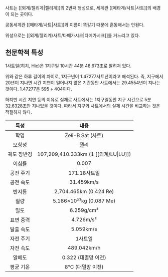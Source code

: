 사트는 [[외계/젤리계|젤리계]]의 2번째 행성으로, 세계관 [[메타계/사트|사트]]의 배경이 되는 곳이다.

공동세계관 [[메타계/사트|사트]]와 이름이 똑같기 때문에 혼동해서는 안된다.

위성으로는 [[외계/젤리계/사트/다메가시크|다메가시크]]를 거느리고 있다.

## 천문학적 특성
1사트일(히치, Hic)은 1지구일 10시간 44분 48.673초로 알려져 있다.

위와 같은 하루 길이의 차이로, 1지구년이 1.47277사트년이라고 해석된다. 즉, 지구에서 20년이 지나면 시간 지연이 일어나지 않은 기간동안 사트에서는 29.4554년이 지나는 것이다. 1.47277은 $595\div404$이다.

하지만 시간 지연 등의 이유로 실제로 사트에서는 1지구일동안 지구 시간으로 5분 32.6328초만 지나있을 것이다. 따라서 지구와 사트에서의 실제 시간을 비교하는 것은 적절하지 않다.

|   특성   |                 내용                  |
| :----: | :---------------------------------: |
|   학명   |           Zeli-B Sat (사트)           |
|  모항성   |                 젤리                  |
| 궤도 장반경 | 107,209,410.333km (1 [[외계/LU\|LU]]) |
|  이심률   |                0.007                |
| 공전 주기  |              171.18사트일              |
| 공전 속도  |             31.459km/s              |
|  반지름   |       2,704.465km (0.424 Re)        |
|   질량   |       5.186×10²³kg (0.087 Me)       |
|   밀도   |             6.259g/cm³              |
| 표면 중력  |              4.726m/s²              |
| 탈출 속도  |              5.059km/s              |
| 자전 주기  |                1사트일                 |
| 자전 속도  |             489.042km/h             |
|  알베도   |           0.322 (대멸망 이전)            |
| 평균 기온  |            8°C (대멸망 이전)             |
